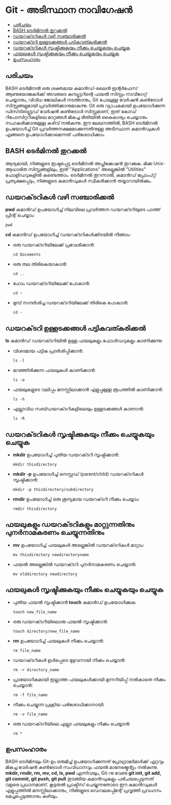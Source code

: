# Git - അടിസ്ഥാന നാവിഗേഷൻ  

- [പരിചയം](#introduction)  
- [BASH ടെർമിനൽ തുറക്കൽ](#opening-the-bash-terminal)  
- [ഡയറക്‌ടറികൾ വഴി സഞ്ചാരിക്കൽ](#navigating-through-directories)  
- [ഡയറക്‌ടറി ഉള്ളടക്കങ്ങൾ പട്ടികവത്കരിക്കൽ](#listing-directory-contents)  
- [ഡയറക്‌ടറികൾ സൃഷ്ടിക്കുകയും നീക്കം ചെയ്യുകയും ചെയ്യുക](#creating-and-removing-directories)  
- [ഫയലുകൾ സൃഷ്ടിക്കുകയും നീക്കം ചെയ്യുകയും ചെയ്യുക](#creating-and-removing-files)  
- [ഉപസംഹാരം](#conclusion)  

## പരിചയം  

BASH ടെർമിനൽ ഒരു ശക്തമായ കമാൻഡ്-ലൈൻ ഇന്റർഫേസ് ആണുയോജകർക്ക് അവരുടെ കമ്പ്യൂട്ടറിന്റെ ഫയൽ സിസ്റ്റം നാവിഗേറ്റ് ചെയ്യാനും, വിവിധ ജോലികൾ നടത്താനും, Git പോലുള്ള വേർഷൻ കൺട്രോൾ സിസ്റ്റങ്ങളുമായി പ്രവർത്തിക്കാനുമാകുന്നു. Git ഒരു വ്യാപകമായി ഉപയോഗിക്കുന്ന ഡിസ്‌ട്രിബ്യൂട്ടഡ് വേർഷൻ കൺട്രോൾ സിസ്റ്റമാണ്, ഇത് കോഡ് റീപോസിറ്ററികളിലെ മാറ്റങ്ങൾ മികച്ച രീതിയിൽ കൈകാര്യം ചെയ്യാനും സഹകരിക്കാനുമുള്ള കഴിവ് നൽകുന്നു. ഈ ലേഖനത്തിൽ, BASH ടെർമിനൽ ഉപയോഗിച്ച് Git പ്രവർത്തനക്ഷമമാക്കുന്നതിനുള്ള അടിസ്ഥാന കമാൻഡുകൾ എങ്ങനെ ഉപയോഗിക്കാമെന്നത് പരിശോധിക്കാം.  

## BASH ടെർമിനൽ തുറക്കൽ  

ആദ്യമായി, നിങ്ങളുടെ ഇഷ്ടപ്പെട്ട ടെർമിനൽ അപ്ലിക്കേഷൻ തുറക്കുക. മിക്ക Unix-ആധാരിത സിസ്റ്റങ്ങളിലും, ഇത് "Applications" അല്ലെങ്കിൽ "Utilities" ഫോളിഡറുകളിൽ കണ്ടെത്താം. ടെർമിനൽ തുറന്നാൽ, കമാൻഡ് പ്രോംപ്റ്റ് പ്രത്യക്ഷപ്പെടും, നിങ്ങളുടെ കമാൻഡുകൾ സ്വീകരിക്കാൻ തയ്യാറായിരിക്കും.  

## ഡയറക്‌ടറികൾ വഴി സഞ്ചാരിക്കൽ  

**pwd** കമാൻഡ് ഉപയോഗിച്ച് നിലവിലെ പ്രവർത്തന ഡയറക്‌ടറിയുടെ പാത്ത് പ്രിന്റ് ചെയ്യാം:  
```commandline
pwd
```  
**cd** കമാൻഡ് ഉപയോഗിച്ച് ഡയറക്‌ടറികൾക്കിടയിൽ നീങ്ങാം:  

- ഒരു ഡയറക്‌ടറിയിലേക്ക് പ്രവേശിക്കാൻ:  
  ```commandline
  cd Documents
  ```  
- ഒരു തല തിരികെയാകാൻ:  
  ```commandline
  cd ..
  ```  
- ഹോം ഡയറക്‌ടറിയിലേക്ക് പോകാൻ:  
  ```commandline
  cd ~
  ```  
- മുമ്പ് സന്ദർശിച്ച ഡയറക്‌ടറിയിലേക്ക് തിരികെ പോകാൻ:  
  ```commandline
  cd -
  ```  

## ഡയറക്‌ടറി ഉള്ളടക്കങ്ങൾ പട്ടികവത്കരിക്കൽ  

**ls** കമാൻഡ് ഡയറക്‌ടറിയിൽ ഉള്ള ഫയലുകളും ഫോൾഡറുകളും കാണിക്കുന്നു:  

- വിശദമായ പട്ടിക പ്രദർശിപ്പിക്കാൻ:  
  ```commandline
  ls -l
  ```  
- മറഞ്ഞിരിക്കുന്ന ഫയലുകൾ കാണിക്കാൻ:  
  ```commandline
  ls -a
  ```  
- ഫയലുകളുടെ വലിപ്പം മനസ്സിലാക്കാൻ എളുപ്പമുള്ള രൂപത്തിൽ കാണിക്കാൻ:  
  ```commandline
  ls -h
  ```  
- എല്ലാവിധ സബ്ഡയറക്‌ടറികളിലെയും ഉള്ളടക്കങ്ങൾ കാണാൻ:  
  ```commandline
  ls -R
  ```  

## ഡയറക്‌ടറികൾ സൃഷ്ടിക്കുകയും നീക്കം ചെയ്യുകയും ചെയ്യുക  

- **mkdir** ഉപയോഗിച്ച് പുതിയ ഡയറക്‌ടറി സൃഷ്ടിക്കാൻ:  
  ```commandline
  mkdir thisdirectory
  ```  
- **mkdir -p** ഉപയോഗിച്ച് നെസ്റ്റഡ് (parent/child) ഡയറക്‌ടറികൾ സൃഷ്ടിക്കാൻ:  
  ```commandline
  mkdir -p thisdirectory/subdirectory
  ```  
- **rmdir** ഉപയോഗിച്ച് ഒരു ശൂന്യമായ ഡയറക്‌ടറി നീക്കം ചെയ്യാം:  
  ```commandline
  rmdir thisdirectory
  ```  

## ഫയലുകളും ഡയറക്‌ടറികളും മാറ്റുന്നതിനും പുനർനാമകരണം ചെയ്യുന്നതിനും  

- **mv** ഉപയോഗിച്ച് ഫയലുകൾ അല്ലെങ്കിൽ ഡയറക്‌ടറികൾ മാറ്റാം:  
  ```commandline
  mv thisdirectory newdirectoryname
  ```  
- ഫയൽ അല്ലെങ്കിൽ ഡയറക്‌ടറി പുനർനാമകരണം ചെയ്യാൻ:  
  ```commandline
  mv olddirectory newdirectory
  ```  

## ഫയലുകൾ സൃഷ്ടിക്കുകയും നീക്കം ചെയ്യുകയും ചെയ്യുക  

- പുതിയ ഫയൽ സൃഷ്ടിക്കാൻ **touch** കമാൻഡ് ഉപയോഗിക്കുക:  
  ```commandline
  touch new_file_name
  ```  
- ഒരു ഡയറക്‌ടറിയിലൊരു ഫയൽ സൃഷ്ടിക്കാൻ:  
  ```commandline
  touch directory/new_file_name
  ```  
- **rm** ഉപയോഗിച്ച് ഫയലുകൾ നീക്കം ചെയ്യാൻ:  
  ```commandline
  rm file_name
  ```  
- ഡയറക്‌ടറികൾ ഉൾപ്പെടെ മുഴുവനായി നീക്കം ചെയ്യാൻ:  
  ```commandline
  rm -r directory_name
  ```  
- പ്രായോഗികമായി ഇല്ലാത്ത ഫയലുകൾക്കായി മുന്നറിയിപ്പ് നൽകാതെ നീക്കം ചെയ്യാൻ:  
  ```commandline
  rm -f file_name
  ```  
- നീക്കം ചെയ്യുന്ന പ്രക്രിയ പരിശോധിക്കാനായി:  
  ```commandline
  rm -v file_name
  ```  
- ഒരു ഡയറക്‌ടറിയിലെ എല്ലാ ഫയലുകളും നീക്കം ചെയ്യാൻ:  
  ```commandline
  rm *
  ```  

## ഉപസംഹാരം  

BASH ടെർമിനലും Git-ഉം ഒരുമിച്ച് ഉപയോഗിക്കുന്നത് പ്രോഗ്രാമർമാർക്ക് ഏറ്റവും മികച്ച വേർഷൻ കൺട്രോൾ സംവിധാനവും ഫയൽ മാനേജ്മെന്റും നൽകുന്നു. **mkdir, rmdir, rm, mv, cd, ls, pwd** എന്നിവയും, Git-നു വേണ്ട **git init, git add, git commit, git push, git pull** തുടങ്ങിയ കമാൻഡുകളും പരിചയപ്പെടുന്നത് വളരെ പ്രധാനമാണ്. കൂടുതൽ പ്രാക്ടീസ് ചെയ്യുന്നതോടെ ഈ കമാൻഡുകൾ എളുപ്പത്തിൽ മനസ്സിലാക്കാനും, നിങ്ങളുടെ ഡെവലപ്പ്മെന്റ് പ്രവൃത്തി പ്രവഹനം മെച്ചപ്പെടുത്താനും കഴിയും.  
